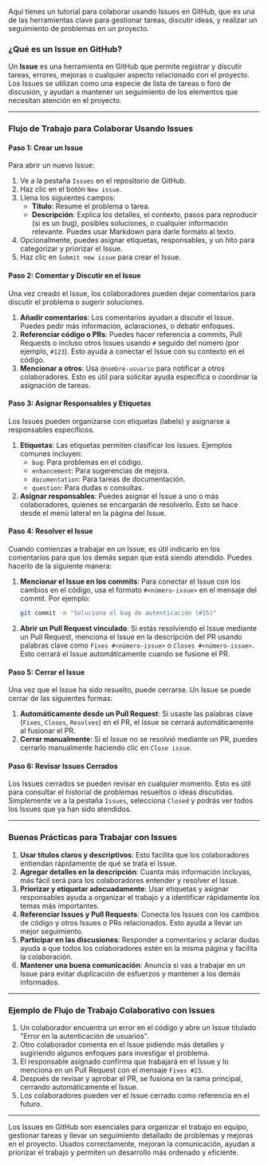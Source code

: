 Aquí tienes un tutorial para colaborar usando Issues en GitHub, que es una de las herramientas clave para gestionar tareas, discutir ideas, y realizar un seguimiento de problemas en un proyecto.

### ¿Qué es un Issue en GitHub?

Un **Issue** es una herramienta en GitHub que permite registrar y discutir tareas, errores, mejoras o cualquier aspecto relacionado con el proyecto. Los Issues se utilizan como una especie de lista de tareas o foro de discusión, y ayudan a mantener un seguimiento de los elementos que necesitan atención en el proyecto.

---

### Flujo de Trabajo para Colaborar Usando Issues

#### Paso 1: Crear un Issue

Para abrir un nuevo Issue:

1. Ve a la pestaña `Issues` en el repositorio de GitHub.
2. Haz clic en el botón `New issue`.
3. Llena los siguientes campos:
   - **Título**: Resume el problema o tarea.
   - **Descripción**: Explica los detalles, el contexto, pasos para reproducir (si es un bug), posibles soluciones, o cualquier información relevante. Puedes usar Markdown para darle formato al texto.
4. Opcionalmente, puedes asignar etiquetas, responsables, y un hito para categorizar y priorizar el Issue.
5. Haz clic en `Submit new issue` para crear el Issue.

#### Paso 2: Comentar y Discutir en el Issue

Una vez creado el Issue, los colaboradores pueden dejar comentarios para discutir el problema o sugerir soluciones.

1. **Añadir comentarios**: Los comentarios ayudan a discutir el Issue. Puedes pedir más información, aclaraciones, o debatir enfoques.
2. **Referenciar código o PRs**: Puedes hacer referencia a commits, Pull Requests o incluso otros Issues usando `#` seguido del número (por ejemplo, `#123`). Esto ayuda a conectar el Issue con su contexto en el código.
3. **Mencionar a otros**: Usa `@nombre-usuario` para notificar a otros colaboradores. Esto es útil para solicitar ayuda específica o coordinar la asignación de tareas.

#### Paso 3: Asignar Responsables y Etiquetas

Los Issues pueden organizarse con etiquetas (labels) y asignarse a responsables específicos.

1. **Etiquetas**: Las etiquetas permiten clasificar los Issues. Ejemplos comunes incluyen:
   - `bug`: Para problemas en el código.
   - `enhancement`: Para sugerencias de mejora.
   - `documentation`: Para tareas de documentación.
   - `question`: Para dudas o consultas.
2. **Asignar responsables**: Puedes asignar el Issue a uno o más colaboradores, quienes se encargarán de resolverlo. Esto se hace desde el menú lateral en la página del Issue.

#### Paso 4: Resolver el Issue

Cuando comienzas a trabajar en un Issue, es útil indicarlo en los comentarios para que los demás sepan que está siendo atendido. Puedes hacerlo de la siguiente manera:

1. **Mencionar el Issue en los commits**: Para conectar el Issue con los cambios en el código, usa el formato `#<número-issue>` en el mensaje del commit. Por ejemplo:
   ```bash
   git commit -m "Soluciona el bug de autenticación (#15)"
   ```
2. **Abrir un Pull Request vinculado**: Si estás resolviendo el Issue mediante un Pull Request, menciona el Issue en la descripción del PR usando palabras clave como `Fixes #<número-issue>` o `Closes #<número-issue>`. Esto cerrará el Issue automáticamente cuando se fusione el PR.

#### Paso 5: Cerrar el Issue

Una vez que el Issue ha sido resuelto, puede cerrarse. Un Issue se puede cerrar de las siguientes formas:

1. **Automáticamente desde un Pull Request**: Si usaste las palabras clave (`Fixes`, `Closes`, `Resolves`) en el PR, el Issue se cerrará automáticamente al fusionar el PR.
2. **Cerrar manualmente**: Si el Issue no se resolvió mediante un PR, puedes cerrarlo manualmente haciendo clic en `Close issue`.

#### Paso 6: Revisar Issues Cerrados

Los Issues cerrados se pueden revisar en cualquier momento. Esto es útil para consultar el historial de problemas resueltos o ideas discutidas. Simplemente ve a la pestaña `Issues`, selecciona `Closed` y podrás ver todos los Issues que ya han sido atendidos.

---

### Buenas Prácticas para Trabajar con Issues

1. **Usar títulos claros y descriptivos**: Esto facilita que los colaboradores entiendan rápidamente de qué se trata el Issue.
2. **Agregar detalles en la descripción**: Cuanta más información incluyas, más fácil será para los colaboradores entender y resolver el Issue.
3. **Priorizar y etiquetar adecuadamente**: Usar etiquetas y asignar responsables ayuda a organizar el trabajo y a identificar rápidamente los temas más importantes.
4. **Referenciar Issues y Pull Requests**: Conecta los Issues con los cambios de código y otros Issues o PRs relacionados. Esto ayuda a llevar un mejor seguimiento.
5. **Participar en las discusiones**: Responder a comentarios y aclarar dudas ayuda a que todos los colaboradores estén en la misma página y facilita la colaboración.
6. **Mantener una buena comunicación**: Anuncia si vas a trabajar en un Issue para evitar duplicación de esfuerzos y mantener a los demás informados.

---

### Ejemplo de Flujo de Trabajo Colaborativo con Issues

1. Un colaborador encuentra un error en el código y abre un Issue titulado "Error en la autenticación de usuarios".
2. Otro colaborador comenta en el Issue pidiendo más detalles y sugiriendo algunos enfoques para investigar el problema.
3. El responsable asignado confirma que trabajará en el Issue y lo menciona en un Pull Request con el mensaje `Fixes #23`.
4. Después de revisar y aprobar el PR, se fusiona en la rama principal, cerrando automáticamente el Issue.
5. Los colaboradores pueden ver el Issue cerrado como referencia en el futuro.

---

Los Issues en GitHub son esenciales para organizar el trabajo en equipo, gestionar tareas y llevar un seguimiento detallado de problemas y mejoras en el proyecto. Usados correctamente, mejoran la comunicación, ayudan a priorizar el trabajo y permiten un desarrollo más ordenado y eficiente.